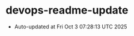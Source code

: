 # devops-readme-update
<!--START_SECTION:activity-->
- Auto-updated at Fri Oct  3 07:28:13 UTC 2025
<!--END_SECTION:activity-->
